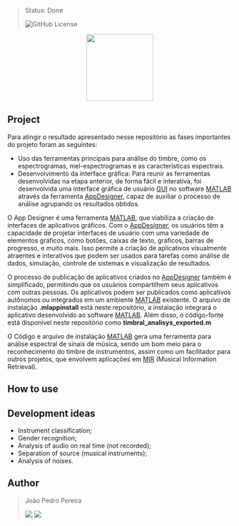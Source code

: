 > Status: Done
> 
> ![GitHub License](https://img.shields.io/github/license/jps-pereira/Timbral-Analysis)

<p align="center">
  <img width="150" height="150" src="https://github.com/jps-pereira/Timbral-Analysis/assets/145292371/7de5ae40-eeb2-4143-888c-b19b42929616">
</p>

## Project
Para atingir o resultado apresentado nesse repositório as fases importantes do projeto foram as seguintes:

- Uso das ferramentas principais para análise do timbre, como os espectrogramas, mel-espectrogramas e as características espectrais.
- Desenvolvimento da interface gráfica: Para reunir as ferramentas desenvolvidas na etapa anterior, de forma fácil e interativa, foi desenvolvida uma interface gráfica de
usuário [GUI](https://pt.wikipedia.org/wiki/Interface_gr%C3%A1fica_do_utilizador) no software [MATLAB](https://www.mathworks.com/products/matlab.html) através da ferramenta [AppDesigner](https://www.mathworks.com/products/matlab/app-designer.html), capaz de auxiliar o processo de análise agrupando os resultados obtidos.

O App Designer é uma ferramenta [MATLAB](https://www.mathworks.com/products/matlab.html), que viabiliza a criação de interfaces de aplicativos gráficos. Com o [AppDesigner](https://www.mathworks.com/products/matlab/app-designer.html), os usuários têm a capacidade de projetar interfaces de usuário com uma variedade de elementos gráficos, como botões, caixas de texto, gráficos, barras de progresso, e muito mais. Isso permite a criação de aplicativos visualmente atraentes e interativos que podem ser usados para tarefas como análise de dados, simulação, controle de sistemas e visualização de resultados.

O processo de publicação de aplicativos criados no [AppDesigner](https://www.mathworks.com/products/matlab/app-designer.html) também é simplificado, permitindo que os usuários compartilhem seus aplicativos com outras pessoas. Os aplicativos podem ser publicados como aplicativos autônomos ou integrados em um ambiente [MATLAB](https://www.mathworks.com/products/matlab.html) existente. O arquivo de instalação **.mlappinstall** está neste repositório, a instalação integrará o aplicativo desenvolvido ao software [MATLAB](https://www.mathworks.com/products/matlab.html). Além disso, o código-fonte está disponível neste repositório como **timbral_analisys_exported.m**

O Código e arquivo de instalação [MATLAB](https://www.mathworks.com/products/matlab.html) gera uma ferramenta para análise espectral de sinais de música, sendo um bom meio para o reconhecimento do timbre de instrumentos, assim como um facilitador para outros projetos, que envolvem aplicações em [MIR](https://musicinformationretrieval.com/) (Musical Information Retrieval).

## How to use



## Development ideas

- Instrument classification;
- Gender recognition;
- Analysis of audio on real time (not recorded);
- Separation of source (musical instruments);
- Analysis of noises.

## Author
> João Pedro Pereira <div> <a href="https://www.linkedin.com/in/joaopedro-pereira-/" target="_blank"><img src="https://img.shields.io/badge/-LinkedIn-%230077B5?style=for-the-badge&logo=linkedin&logoColor=white" target="_blank"></a> <a href = "mailto:jp_pereira@id.uff.br"><img src="https://img.shields.io/badge/-Gmail-%23333?style=for-the-badge&logo=gmail&logoColor=white" target="_blank"></a> </div>
